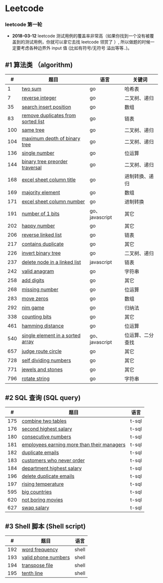 # Leetcode 
### leetcode 第一轮
* **2018-03-12** leetcode 测试用例的覆盖率非常高（如果你找到一个没有被覆盖到的测试用例，你就可以拿它去找 leetcode 领赏了 ）, 所以做题的时候一定要考虑各种边界外 input 值 (比如有符号/无符号 溢出等等..)。

## #1 算法类 （algorithm)
|#|题目|语言|关键词|
|-|-------|--------|---------|
|1|[two sum](algorithm/1.md)|go|哈希表|
|7|[reverse integer](algorithm/7.md)|go|二叉树、递归|
|35|[search insert position](algorithm/35.md)|go|数组|
|83|[remove duplicates from sorted list](algorithm/83.md)|go|链表
|100|[same tree](algorithm/100.md)|go|二叉树、递归|
|104|[maximum depth of binary tree](algorithm/104.md)|go|二叉树、递归|
|136|[single number](algorithm/136.md)|go|位运算|
|144|[binary tree preorder traversal](algorithm/144.md)|go|二叉树、递归
|168|[excel sheet column title](algorithm/168.md)|go|进制转换、递归
|169|[majority element](algorithm/169.md)|go|数组
|171|[excel sheet column number](algorithm/171.md)|go|进制转换|
|191|[number of 1 bits](algorithm/191.md)|go、javascript|其它|  
|202|[happy number](algorithm/202.md)|go|其它|
|206|[reverse linked list](algorithm/206.md)|go|链表|
|217|[contains duplicate](algorithm/217.md)|go|其它|
|226|[invert binary tree](algorithm/216.md)|go|二叉树、递归|
|237|[delete node in a linked list](algorithm/237.md)|javascript|链表|  
|242|[valid anagram](algorithm/242.md)|go|字符串|  
|258|[add digits](algorithm/258.md)|go|其它|
|268|[missing number](algorithm/268.md)|go|位运算| 
|283|[move zeros](algorithm/283.md)|go|数组|  
|292|[nim game](algorithm/292.md)|go|归纳法| 
|338|[counting bits](algorithm/338.md)|go|其它|  
|461|[hamming distance](algorithm/461.md)|go|位运算|  
|540|[single element in a sorted array](draft/540.md)|go、javascript|位运算、二分查找|
|657|[judge route circle](algorithm/657.md)|go|其它| 
|728|[self dividing numbers](algorithm/728.md) |go|其它| 
|771|[jewels and stones](algorithm/771.md)|go|其它| 
|796|[rotate string](algorithm/796.md)|go|字符串|  

## #2 SQL 查询 (SQL query)
|#|题目|语言|
|-|-------|--------|
|175|[combine two tables](database/175.sql)|t-sql|
|176|[second highest salary](database/176.sql)|t-sql|
|180|[consecutive numbers](database/180.sql)|t-sql|
|181|[employees earning more than their managers](database/181.sql)|t-sql|
|182|[duplicate emails](database/182.sql)|t-sql|
|183|[customers who never order](database/183.sql)|t-sql|
|184|[department highest salary](database/184.sql)|t-sql|   
|196|[delete duplicate emails](database/196.sql)|t-sql|
|197|[rising temperature](database/197.sql)|t-sql|
|595|[big countries](database/595.sql)|t-sql|
|620|[not boring movies](database/620.sql)|t-sql|
|627|[swap salary](database/627.sql)|t-sql|

## #3 Shell 脚本 (Shell script)
|#|题目|语言|
|-|-------|--------|
|192|[word frequency](shell/192.sh)|shell|
|193|[valid phone numbers](shell/193.sh)|shell|
|194|[transpose file](shell/194.sh)|  shell | 
|195|[tenth line](shell/195.sh)|shell|








